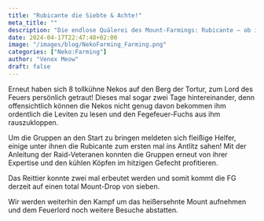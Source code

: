 ```yaml
---
title: "Rubicante die Siebte & Achte!"
meta_title: ""
description: "Die endlose Quälerei des Mount-Farmings: Rubicante – ob ihr wirklich richtig steht, seht ihr ob er euch eins überbrät"
date: 2024-04-17T22:47:48+02:00
image: "/images/blog/NekoFarming_Farming.png"
categories: ["Neko:Farming"]
author: "Venox Meow"
draft: false
---
```


Erneut haben sich 8 tollkühne Nekos auf den Berg der Tortur, zum Lord des Feuers persönlich getraut! Dieses mal sogar zwei Tage hintereinander, denn offensichtlich können die Nekos nicht genug davon bekommen ihm ordentlich die Leviten zu lesen und den Fegefeuer-Fuchs aus ihm rauszukloppen. 

Um die Gruppen an den Start zu bringen meldeten sich fleißige Helfer, einige unter ihnen die Rubicante zum ersten mal ins Antlitz sahen! Mit der Anleitung der Raid-Veteranen konnten die Gruppen erneut von ihrer Expertise und den kühlen Köpfen im hitzigen Gefecht profitieren. 

Das Reittier konnte zwei mal erbeutet werden und somit kommt die FG derzeit auf einen total Mount-Drop von sieben. 

Wir werden weiterhin den Kampf um das heißersehnte Mount aufnehmen und dem Feuerlord noch weitere Besuche abstatten.